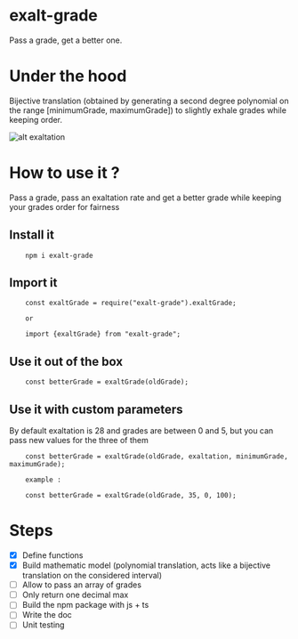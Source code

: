 # exalt-grade

Pass a grade, get a better one.

# Under the hood

Bijective translation (obtained by generating a second degree polynomial on the range [minimumGrade, maximumGrade]) to slightly exhale grades while keeping order.

![alt exaltation](https://static.adzaria.co/exaltation.jpg)


# How to use it ?

Pass a grade, pass an exaltation rate and get a better grade while keeping your grades order for fairness

## Install it

```
    npm i exalt-grade
```

## Import it

```
    const exaltGrade = require("exalt-grade").exaltGrade;
    
    or
    
    import {exaltGrade} from "exalt-grade";
```

## Use it out of the box

```
    const betterGrade = exaltGrade(oldGrade);
```

## Use it with custom parameters

By default exaltation is 28 and grades are between 0 and 5, but you can pass new values for the three of them


```
    const betterGrade = exaltGrade(oldGrade, exaltation, minimumGrade, maximumGrade);
    
    example :
    
    const betterGrade = exaltGrade(oldGrade, 35, 0, 100);
```

# Steps

* [x] Define functions 
* [x] Build mathematic model (polynomial translation, acts like a bijective translation on the considered interval)
* [ ] Allow to pass an array of grades
* [ ] Only return one decimal max
* [ ] Build the npm package with js + ts
* [ ] Write the doc
* [ ] Unit testing
